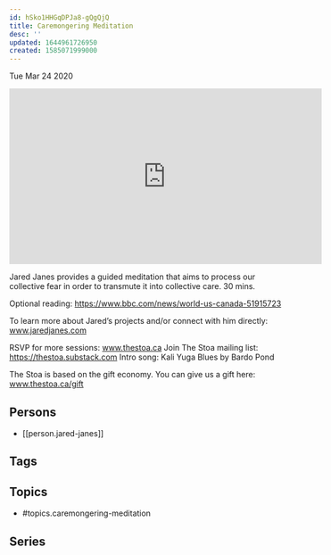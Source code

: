 ```yaml
---
id: hSko1HHGqDPJa8-gQgQjQ
title: Caremongering Meditation
desc: ''
updated: 1644961726950
created: 1585071999000
---
```





Tue Mar 24 2020

<iframe width="560" height="315" src="https://www.youtube.com/embed/IUcmQOfu2fc" title="Caremongering Meditation w/ Jared Janes" frameborder="0" allow="accelerometer; autoplay; clipboard-write; encrypted-media; gyroscope; picture-in-picture" allowfullscreen ></iframe>

Jared Janes provides a guided meditation that aims to process our collective fear in order to transmute it into collective care. 30 mins. 

Optional reading: https://www.bbc.com/news/world-us-canada-51915723

To learn more about Jared’s projects and/or connect with him directly: www.jaredjanes.com

RSVP for more sessions: www.thestoa.ca
Join The Stoa mailing list: https://thestoa.substack.com
Intro song: Kali Yuga Blues by Bardo Pond

The Stoa is based on the gift economy. You can give us a gift here: www.thestoa.ca/gift

## Persons

- [[person.jared-janes]]

## Tags



## Topics

- #topics.caremongering-meditation

## Series



